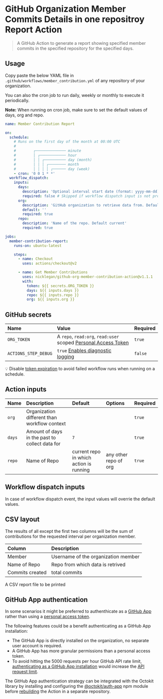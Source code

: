 # GitHub Organization Member Commits Details in one repositroy Report Action

> A GitHub Action to generate a report showing specified member commits in the specified repository for the specified days.

## Usage

Copy paste the below YAML file in `.github/workflows/member_contribution.yml` of any repository of your organization. 

You can also the cron job to run daily, weekly or monthly to execute it periodically. 

**Note:** When running on cron job, make sure to set the default values of days, org and repo.

```yml
name: Member Contribution Report

on:
  schedule:
    # Runs on the first day of the month at 00:00 UTC
    #
    #        ┌────────────── minute
    #        │ ┌──────────── hour
    #        │ │ ┌────────── day (month)
    #        │ │ │ ┌──────── month
    #        │ │ │ │ ┌────── day (week)
    - cron: '0 0 1 * *'
  workflow_dispatch:
    inputs:
      days:
        description: 'Optional interval start date (format: yyyy-mm-dd)'
        required: false # Skipped if workflow dispatch input is not provided
      org:
        description: 'GitHub organization to retrieve data from. Default current'
        default: ''
        required: true
      repo:
        description: 'Name of the repo. Default current'
        required: true

jobs:
  member-contribution-report:
    runs-on: ubuntu-latest

    steps:
      - name: Checkout
        uses: actions/checkout@v2

      - name: Get Member Contributions
        uses: nicklegan/github-org-member-contribution-action@v1.1.1
        with:
          token: ${{ secrets.ORG_TOKEN }}
          days: ${{ inputs.days }}
          repo: ${{ inputs.repo }}
          org: ${{ inputs.org }} 
```

## GitHub secrets

| Name                 | Value                                                            | Required |
| :------------------- | :--------------------------------------------------------------- | :------- |
| `ORG_TOKEN`          | A `repo`, `read:org`, `read:user` scoped [Personal Access Token] | `true`   |
| `ACTIONS_STEP_DEBUG` | `true` [Enables diagnostic logging]                              | `false`  |

[personal access token]: https://github.com/settings/tokens/new?scopes=repo,read:org,read:user&description=Member+Contribution+Action 'Personal Access Token'
[enables diagnostic logging]: https://docs.github.com/en/actions/managing-workflow-runs/enabling-debug-logging#enabling-runner-diagnostic-logging 'Enabling runner diagnostic logging'

:bulb: Disable [token expiration](https://github.blog/changelog/2021-07-26-expiration-options-for-personal-access-tokens/) to avoid failed workflow runs when running on a schedule.

## Action inputs

| Name              | Description                                                   | Default                     | Options                                                                                                                                                                            | Required |
| :---------------- | :------------------------------------------------------------ | :-------------------------- | :--------------------------------------------------------------------------------------------------------------------------------------------------------------------------------- | :------- |
| `org`             | Organization different than workflow context                  |                             |                                                                                                                                                                                    | `true`  |
| `days`            | Amount of days in the past to collect data for                | `7`                        |                                                                                                                                                                                    | `true`  |
| `repo`            | Name of Repo            | current repo in which action is running             | any other repo of org | `true`  |

## Workflow dispatch inputs

In case of workflow dispatch event, the input values will overrie the default values.

## CSV layout

The results of all except the first two columns will be the sum of contributions for the requested interval per organization member.

| Column                   | Description                                                     |
| :----------------------- | :-------------------------------------------------------------- |
| Member                   | Username of the organization member                             |
| Name of Repo | Repo from which data is retrived                   |
| Commits created          | total commits                     |

A CSV report file to be printed

## GitHub App authentication

In some scenarios it might be preferred to authenthicate as a [GitHub App](https://docs.github.com/developers/apps/getting-started-with-apps/about-apps) rather than using a [personal access token](https://docs.github.com/authentication/keeping-your-account-and-data-secure/creating-a-personal-access-token).

The following features could be a benefit authenticating as a GitHub App installation:

- The GitHub App is directly installed on the organization, no separate user account is required.
- A GitHub App has more granular permissions than a personal access token.
- To avoid hitting the 5000 requests per hour GitHub API rate limit, [authenticating as a GitHub App installation](https://docs.github.com/developers/apps/building-github-apps/authenticating-with-github-apps#authenticating-as-an-installation) would increase the [API request limit](https://docs.github.com/developers/apps/building-github-apps/rate-limits-for-github-apps#github-enterprise-cloud-server-to-server-rate-limits).

The GitHub App authentication strategy can be integrated with the Octokit library by installing and configuring the [@octokit/auth-app](https://github.com/octokit/auth-app.js/#usage-with-octokit) npm module before [rebuilding](https://docs.github.com/actions/creating-actions/creating-a-javascript-action) the Action in a separate repository.
